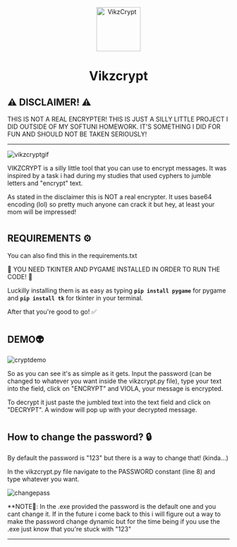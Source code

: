 <p align="center">
 <img width="100px" src="https://github.com/vnnikolov30/vikzcrypt/assets/122814861/fc81a30f-292d-4447-b084-a0f89cd43cde" align="center" alt="VikzCrypt" />
 <h1 align="center">Vikzcrypt</h1>
</p>

## ⚠️ DISCLAIMER! ⚠️ 
THIS IS NOT A REAL ENCRYPTER! THIS IS JUST A SILLY LITTLE PROJECT I DID OUTSIDE OF MY SOFTUNI HOMEWORK. IT'S SOMETHING I DID FOR FUN AND SHOULD NOT BE TAKEN SERIOUSLY!

---

![vikzcryptgif](https://github.com/vnnikolov30/vikzcrypt/assets/122814861/57cbb909-fd29-4714-8ec6-bc851cfba274)

VIKZCRYPT is a silly little tool that you can use to encrypt messages. It was inspired by a task i had during my studies that used cyphers to jumble letters and "encrypt" text.

As stated in the disclaimer this is NOT a real encrypter. It uses base64 encoding (lol) so pretty much anyone can crack it but hey, at least your mom will be impressed!

#

## REQUIREMENTS ⚙️
You can also find this in the requirements.txt

🔴 YOU NEED TKINTER AND PYGAME INSTALLED IN ORDER TO RUN THE CODE! 🔴

Luckilly installing them is as easy as typing **`pip install pygame`** for pygame and **`pip install tk`** for tkinter in your terminal.

After that you're good to go! ✅

#

## DEMO👽

![cryptdemo](https://github.com/vnnikolov30/vikzcrypt/assets/122814861/8223faec-826b-4901-9f09-c30f411e4cd5)

So as you can see it's as simple as it gets. Input the password (can be changed to whatever you want inside the vikzcrypt.py file), type your text into the field, click on "ENCRYPT" and VIOLA, your message is encrypted. 

To decrypt it just paste the jumbled text into the text field and click on "DECRYPT". A window will pop up with your decrypted message.

#

## How to change the password? 🔒
By default the password is "123" but there is a way to change that! (kinda...)

In the vikzcrypt.py file navigate to the PASSWORD constant (line 8) and type whatever you want.

![changepass](https://github.com/vnnikolov30/vikzcrypt/assets/122814861/3a00fd3b-3784-4984-ac61-7796a6477a7d)

**NOTE🔴: In the .exe provided the password is the default one and you cant change it. If in the future i come back to this i will figure out a way to make the password change dynamic but for the time being if you use the .exe just know that you're stuck with "123"

---
